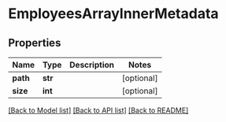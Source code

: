 # EmployeesArrayInnerMetadata

## Properties
Name | Type | Description | Notes
------------ | ------------- | ------------- | -------------
**path** | **str** |  | [optional] 
**size** | **int** |  | [optional] 

[[Back to Model list]](../README.md#documentation-for-models) [[Back to API list]](../README.md#documentation-for-api-endpoints) [[Back to README]](../README.md)


